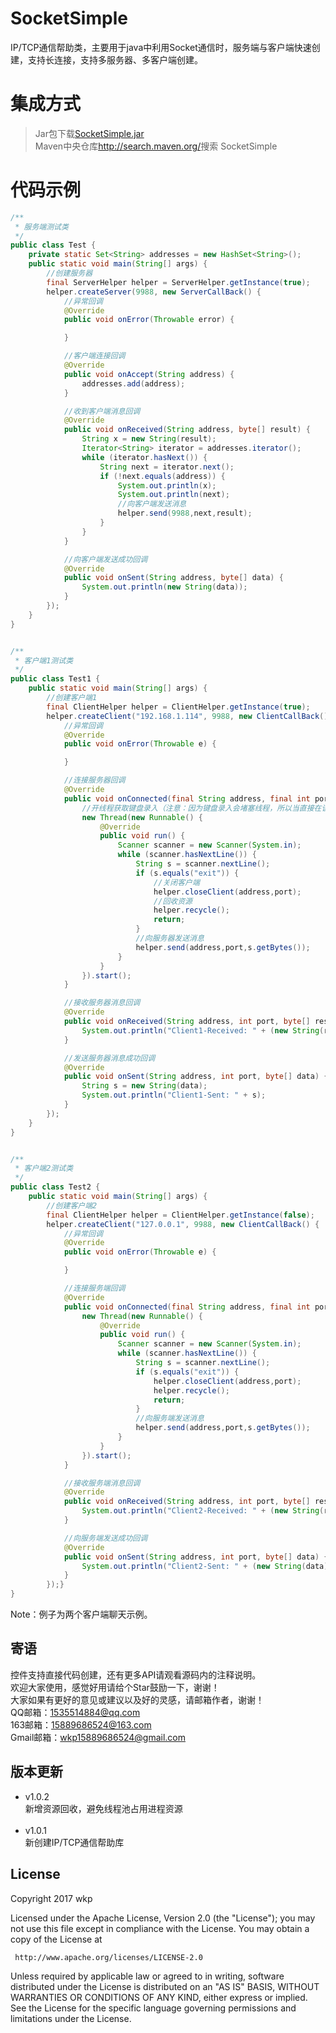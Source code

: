 # SocketSimple
IP/TCP通信帮助类，主要用于java中利用Socket通信时，服务端与客户端快速创建，支持长连接，支持多服务器、多客户端创建。
# 集成方式
> Jar包下载<a href="https://github.com/wkp111/SocketSimple/blob/master/SocketSimple.jar">SocketSimple.jar</a><br/>
> Maven中央仓库<a href="http://search.maven.org/">http://search.maven.org/</a>搜索 SocketSimple
# 代码示例
```java
/**
 * 服务端测试类
 */
public class Test {
    private static Set<String> addresses = new HashSet<String>();
    public static void main(String[] args) {
        //创建服务器
        final ServerHelper helper = ServerHelper.getInstance(true);
        helper.createServer(9988, new ServerCallBack() {
            //异常回调
            @Override
            public void onError(Throwable error) {

            }

            //客户端连接回调
            @Override
            public void onAccept(String address) {
                addresses.add(address);
            }

            //收到客户端消息回调
            @Override
            public void onReceived(String address, byte[] result) {
                String x = new String(result);
                Iterator<String> iterator = addresses.iterator();
                while (iterator.hasNext()) {
                    String next = iterator.next();
                    if (!next.equals(address)) {
                        System.out.println(x);
                        System.out.println(next);
                        //向客户端发送消息
                        helper.send(9988,next,result);
                    }
                }
            }

            //向客户端发送成功回调
            @Override
            public void onSent(String address, byte[] data) {
                System.out.println(new String(data));
            }
        });
    }
}


/**
 * 客户端1测试类
 */
public class Test1 {
    public static void main(String[] args) {
        //创建客户端1
        final ClientHelper helper = ClientHelper.getInstance(true);
        helper.createClient("192.168.1.114", 9988, new ClientCallBack() {
            //异常回调
            @Override
            public void onError(Throwable e) {

            }

            //连接服务器回调
            @Override
            public void onConnected(final String address, final int port) {
                //开线程获取键盘录入（注意：因为键盘录入会堵塞线程，所以当直接在该方法使用时会导致该方法所在线程堵塞）
                new Thread(new Runnable() {
                    @Override
                    public void run() {
                        Scanner scanner = new Scanner(System.in);
                        while (scanner.hasNextLine()) {
                            String s = scanner.nextLine();
                            if (s.equals("exit")) {
                                //关闭客户端
                                helper.closeClient(address,port);
                                //回收资源
                                helper.recycle();
                                return;
                            }
                            //向服务器发送消息
                            helper.send(address,port,s.getBytes());
                        }
                    }
                }).start();
            }

            //接收服务器消息回调
            @Override
            public void onReceived(String address, int port, byte[] result) {
                System.out.println("Client1-Received: " + (new String(result)));
            }

            //发送服务器消息成功回调
            @Override
            public void onSent(String address, int port, byte[] data) {
                String s = new String(data);
                System.out.println("Client1-Sent: " + s);
            }
        });
    }
}


/**
 * 客户端2测试类
 */
public class Test2 {
    public static void main(String[] args) {
        //创建客户端2
        final ClientHelper helper = ClientHelper.getInstance(false);
        helper.createClient("127.0.0.1", 9988, new ClientCallBack() {
            //异常回调
            @Override
            public void onError(Throwable e) {

            }

            //连接服务端回调
            @Override
            public void onConnected(final String address, final int port) {
                new Thread(new Runnable() {
                    @Override
                    public void run() {
                        Scanner scanner = new Scanner(System.in);
                        while (scanner.hasNextLine()) {
                            String s = scanner.nextLine();
                            if (s.equals("exit")) {
                                helper.closeClient(address,port);
                                helper.recycle();
                                return;
                            }
                            //向服务端发送消息
                            helper.send(address,port,s.getBytes());
                        }
                    }
                }).start();
            }

            //接收服务端消息回调
            @Override
            public void onReceived(String address, int port, byte[] result) {
                System.out.println("Client2-Received: " + (new String(result)));
            }

            //向服务端发送成功回调
            @Override
            public void onSent(String address, int port, byte[] data) {
                System.out.println("Client2-Sent: " + (new String(data)));
            }
        });}
}
```
Note：例子为两个客户端聊天示例。
## 寄语
控件支持直接代码创建，还有更多API请观看源码内的注释说明。<br/>
欢迎大家使用，感觉好用请给个Star鼓励一下，谢谢！<br/>
大家如果有更好的意见或建议以及好的灵感，请邮箱作者，谢谢！<br/>
QQ邮箱：1535514884@qq.com<br/>
163邮箱：15889686524@163.com<br/>
Gmail邮箱：wkp15889686524@gmail.com<br/>

## 版本更新
* v1.0.2<br/>
新增资源回收，避免线程池占用进程资源<br/><br/>
* v1.0.1<br/>
新创建IP/TCP通信帮助库
## License

   Copyright 2017 wkp

   Licensed under the Apache License, Version 2.0 (the "License");
   you may not use this file except in compliance with the License.
   You may obtain a copy of the License at

     http://www.apache.org/licenses/LICENSE-2.0

   Unless required by applicable law or agreed to in writing, software
   distributed under the License is distributed on an "AS IS" BASIS,
   WITHOUT WARRANTIES OR CONDITIONS OF ANY KIND, either express or implied.
   See the License for the specific language governing permissions and
   limitations under the License.

